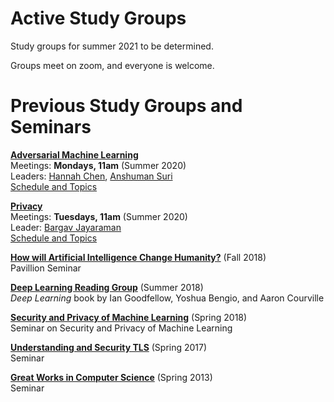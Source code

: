 # Active Study Groups

Study groups for summer 2021 to be determined.

Groups meet on zoom, and everyone is welcome.

# Previous Study Groups and Seminars

[**Adversarial Machine Learning**](/advml)  
Meetings: **Mondays, 11am** (Summer 2020)  
Leaders: <a href="https://hannahxchen.github.io/">Hannah Chen</a>, <a href="https://sites.google.com/virginia.edu/anshuman/home">Anshuman Suri</a>  
[Schedule and Topics](/advml)

[**Privacy**](/privacy)  
Meetings: **Tuesdays, 11am** (Summer 2020)  
Leader: <a href="https://bargavjayaraman.github.io/">Bargav Jayaraman</a>  
[Schedule and Topics](/privacy)

[**How will Artificial Intelligence Change Humanity?**](https://aipavilion.github.io/) (Fall 2018)  
Pavillion Seminar

[**Deep Learning Reading Group**](https://github.com/uvasrg/deeplearning) (Summer 2018)  
_Deep Learning_ book by Ian Goodfellow, Yoshua Bengio, and Aaron Courville

[**Security and Privacy of Machine Learning**](https://secml.github.io/) (Spring 2018)  
Seminar on Security and Privacy of Machine Learning

[**Understanding and Security TLS**](https://tlseminar.github.io/) (Spring 2017)  
Seminar

[**Great Works in Computer Science**](http://www.cs.virginia.edu/~evans/greatworks/) (Spring 2013)  
Seminar